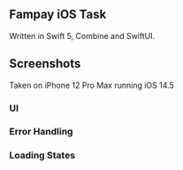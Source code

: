 ## Fampay iOS Task

Written in Swift 5, Combine and SwiftUI.

## Screenshots

Taken on iPhone 12 Pro Max running iOS 14.5

### UI

### Error Handling

### Loading States
